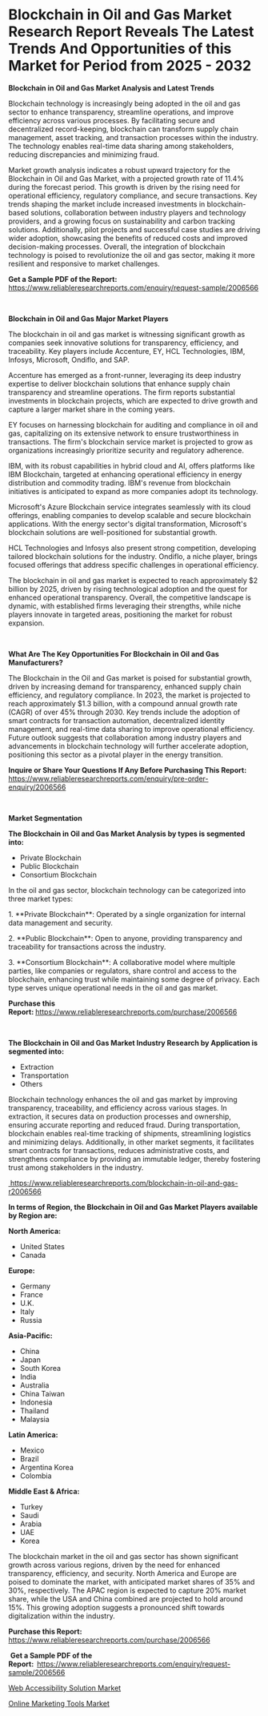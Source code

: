 <p><h1>Blockchain in Oil and Gas Market Research Report Reveals The Latest Trends And Opportunities of this Market for Period from 2025 - 2032</h1></p><p><strong>Blockchain in Oil and Gas Market Analysis and Latest Trends</strong></p>
<p><p>Blockchain technology is increasingly being adopted in the oil and gas sector to enhance transparency, streamline operations, and improve efficiency across various processes. By facilitating secure and decentralized record-keeping, blockchain can transform supply chain management, asset tracking, and transaction processes within the industry. The technology enables real-time data sharing among stakeholders, reducing discrepancies and minimizing fraud.</p><p>Market growth analysis indicates a robust upward trajectory for the Blockchain in Oil and Gas Market, with a projected growth rate of 11.4% during the forecast period. This growth is driven by the rising need for operational efficiency, regulatory compliance, and secure transactions. Key trends shaping the market include increased investments in blockchain-based solutions, collaboration between industry players and technology providers, and a growing focus on sustainability and carbon tracking solutions. Additionally, pilot projects and successful case studies are driving wider adoption, showcasing the benefits of reduced costs and improved decision-making processes. Overall, the integration of blockchain technology is poised to revolutionize the oil and gas sector, making it more resilient and responsive to market challenges.</p></p>
<p><strong>Get a Sample PDF of the Report:&nbsp;</strong> <a href="https://www.reliableresearchreports.com/enquiry/request-sample/2006566?utm_campaign=2788&utm_medium=2&utm_source=Github&utm_content=ia&utm_term=10032025&utm_id=blockchain-in-oil-and-gas">https://www.reliableresearchreports.com/enquiry/request-sample/2006566</a></p>
<p>&nbsp;</p>
<p><strong>Blockchain in Oil and Gas Major Market Players</strong></p>
<p><p>The blockchain in oil and gas market is witnessing significant growth as companies seek innovative solutions for transparency, efficiency, and traceability. Key players include Accenture, EY, HCL Technologies, IBM, Infosys, Microsoft, Ondiflo, and SAP. </p><p>Accenture has emerged as a front-runner, leveraging its deep industry expertise to deliver blockchain solutions that enhance supply chain transparency and streamline operations. The firm reports substantial investments in blockchain projects, which are expected to drive growth and capture a larger market share in the coming years.</p><p>EY focuses on harnessing blockchain for auditing and compliance in oil and gas, capitalizing on its extensive network to ensure trustworthiness in transactions. The firm's blockchain service market is projected to grow as organizations increasingly prioritize security and regulatory adherence.</p><p>IBM, with its robust capabilities in hybrid cloud and AI, offers platforms like IBM Blockchain, targeted at enhancing operational efficiency in energy distribution and commodity trading. IBM's revenue from blockchain initiatives is anticipated to expand as more companies adopt its technology.</p><p>Microsoft's Azure Blockchain service integrates seamlessly with its cloud offerings, enabling companies to develop scalable and secure blockchain applications. With the energy sector's digital transformation, Microsoft's blockchain solutions are well-positioned for substantial growth.</p><p>HCL Technologies and Infosys also present strong competition, developing tailored blockchain solutions for the industry. Ondiflo, a niche player, brings focused offerings that address specific challenges in operational efficiency.</p><p>The blockchain in oil and gas market is expected to reach approximately $2 billion by 2025, driven by rising technological adoption and the quest for enhanced operational transparency. Overall, the competitive landscape is dynamic, with established firms leveraging their strengths, while niche players innovate in targeted areas, positioning the market for robust expansion.</p></p>
<p>&nbsp;</p>
<p><strong>What Are The Key Opportunities For Blockchain in Oil and Gas Manufacturers?</strong></p>
<p><p>The Blockchain in the Oil and Gas market is poised for substantial growth, driven by increasing demand for transparency, enhanced supply chain efficiency, and regulatory compliance. In 2023, the market is projected to reach approximately $1.3 billion, with a compound annual growth rate (CAGR) of over 45% through 2030. Key trends include the adoption of smart contracts for transaction automation, decentralized identity management, and real-time data sharing to improve operational efficiency. Future outlook suggests that collaboration among industry players and advancements in blockchain technology will further accelerate adoption, positioning this sector as a pivotal player in the energy transition.</p></p>
<p><strong>Inquire or Share Your Questions If Any Before Purchasing This Report:</strong> <a href="https://www.reliableresearchreports.com/enquiry/pre-order-enquiry/2006566?utm_campaign=2788&utm_medium=2&utm_source=Github&utm_content=ia&utm_term=10032025&utm_id=blockchain-in-oil-and-gas">https://www.reliableresearchreports.com/enquiry/pre-order-enquiry/2006566</a></p>
<p>&nbsp;</p>
<p><strong>Market Segmentation</strong></p>
<p><strong>The Blockchain in Oil and Gas Market Analysis by types is segmented into:</strong></p>
<p><ul><li>Private Blockchain</li><li>Public Blockchain</li><li>Consortium Blockchain</li></ul></p>
<p><p>In the oil and gas sector, blockchain technology can be categorized into three market types: </p><p>1. **Private Blockchain**: Operated by a single organization for internal data management and security.</p><p>   </p><p>2. **Public Blockchain**: Open to anyone, providing transparency and traceability for transactions across the industry.</p><p>3. **Consortium Blockchain**: A collaborative model where multiple parties, like companies or regulators, share control and access to the blockchain, enhancing trust while maintaining some degree of privacy. Each type serves unique operational needs in the oil and gas market.</p></p>
<p><strong>Purchase this Report:&nbsp;</strong><a href="https://www.reliableresearchreports.com/purchase/2006566?utm_campaign=2788&utm_medium=2&utm_source=Github&utm_content=ia&utm_term=10032025&utm_id=blockchain-in-oil-and-gas">https://www.reliableresearchreports.com/purchase/2006566</a></p>
<p>&nbsp;</p>
<p><strong>The Blockchain in Oil and Gas Market Industry Research by Application is segmented into:</strong></p>
<p><ul><li>Extraction</li><li>Transportation</li><li>Others</li></ul></p>
<p><p>Blockchain technology enhances the oil and gas market by improving transparency, traceability, and efficiency across various stages. In extraction, it secures data on production processes and ownership, ensuring accurate reporting and reduced fraud. During transportation, blockchain enables real-time tracking of shipments, streamlining logistics and minimizing delays. Additionally, in other market segments, it facilitates smart contracts for transactions, reduces administrative costs, and strengthens compliance by providing an immutable ledger, thereby fostering trust among stakeholders in the industry.</p></p>
<p><a href="https://www.reliableresearchreports.com/blockchain-in-oil-and-gas-r2006566?utm_campaign=2788&utm_medium=2&utm_source=Github&utm_content=ia&utm_term=10032025&utm_id=blockchain-in-oil-and-gas">&nbsp;https://www.reliableresearchreports.com/blockchain-in-oil-and-gas-r2006566</a></p>
<p><strong>In terms of Region, the Blockchain in Oil and Gas Market Players available by Region are:</strong></p>
<p>
    <p> <strong> North America: </strong>
        <ul>
            <li>United States</li>
            <li>Canada</li>
        </ul>
        </p> 
    <p> <strong> Europe: </strong>
        <ul>
            <li>Germany</li>
            <li>France</li>
            <li>U.K.</li>
            <li>Italy</li>
            <li>Russia</li>
        </ul>
        </p> 
    <p> <strong> Asia-Pacific: </strong>
        <ul>
            <li>China</li>
            <li>Japan</li>
            <li>South Korea</li>
            <li>India</li>
            <li>Australia</li>
            <li>China Taiwan</li>
            <li>Indonesia</li>
            <li>Thailand</li>
            <li>Malaysia</li>
        </ul>
        </p> 
    <p> <strong> Latin America: </strong>
        <ul>
            <li>Mexico</li>
            <li>Brazil</li>
            <li>Argentina Korea</li>
            <li>Colombia</li>
        </ul>
        </p> 
    <p> <strong> Middle East & Africa: </strong>
        <ul>
            <li>Turkey</li>
            <li>Saudi</li>
            <li>Arabia</li>
            <li>UAE</li>
            <li>Korea</li>
        </ul>
    </p>
    </p>
<p><p>The blockchain market in the oil and gas sector has shown significant growth across various regions, driven by the need for enhanced transparency, efficiency, and security. North America and Europe are poised to dominate the market, with anticipated market shares of 35% and 30%, respectively. The APAC region is expected to capture 20% market share, while the USA and China combined are projected to hold around 15%. This growing adoption suggests a pronounced shift towards digitalization within the industry.</p></p>
<p><strong>Purchase this Report: </strong><a href="https://www.reliableresearchreports.com/purchase/2006566?utm_campaign=2788&utm_medium=2&utm_source=Github&utm_content=ia&utm_term=10032025&utm_id=blockchain-in-oil-and-gas">https://www.reliableresearchreports.com/purchase/2006566</a></p>
<p>&nbsp;<strong>Get a Sample PDF of the Report:&nbsp;&nbsp;</strong><a href="https://www.reliableresearchreports.com/enquiry/request-sample/2006566?utm_campaign=2788&utm_medium=2&utm_source=Github&utm_content=ia&utm_term=10032025&utm_id=blockchain-in-oil-and-gas">https://www.reliableresearchreports.com/enquiry/request-sample/2006566</a></p>
<p><strong></strong></p>
<p><p><a href="https://github.com/hillsmyung726/Market-Research-Report-List-1/blob/main/web-accessibility-solution-market.md?utm_campaign=2788&utm_medium=2&utm_source=Github&utm_content=ia&utm_term=10032025&utm_id=blockchain-in-oil-and-gas">Web Accessibility Solution Market</a></p><p><a href="https://github.com/NargisHussain75/Market-Research-Report-List-1/blob/main/online-marketing-tools-market.md?utm_campaign=2788&utm_medium=2&utm_source=Github&utm_content=ia&utm_term=10032025&utm_id=blockchain-in-oil-and-gas">Online Marketing Tools Market</a></p></p>